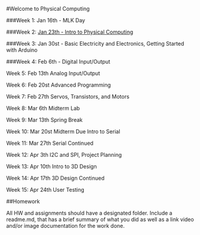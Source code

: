 #Welcome to Physical Computing

###Week 1: Jan 16th - MLK Day

###Week 2: [Jan 23th - Intro to Physical Computing](https://github.com/zevenrodriguez/CIM542-642/tree/master/week1)

###Week 3: Jan 30st - Basic Electricity and Electronics, Getting Started with Arduino

###Week 4: Feb 6th - Digital Input/Output

Week 5: Feb 13th 
Analog Input/Output

Week 6: Feb 20st 
Advanced Programming

Week 7: Feb 27th 
Servos, Transistors, and Motors

Week 8: Mar 6th 
Midterm Lab

Week 9: Mar 13th 
Spring Break

Week 10: Mar 20st 
Midterm Due
Intro to Serial

Week 11: Mar 27th 
Serial Continued

Week 12: Apr 3th 
I2C and SPI, Project Planning

Week 13: Apr 10th 
Intro to 3D Design

Week 14: Apr 17th 
3D Design Continued

Week 15: Apr 24th 
User Testing

##Homework

All HW and assignments should have a designated folder. Include a readme.md, that has a brief summary of what you did as well as a link video and/or image documentation for the work done.
